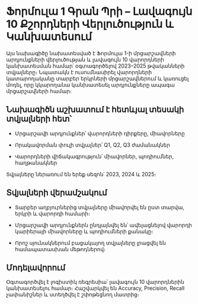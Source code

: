 # Ֆորմուլա 1 Գրան Պրի – Լավագույն 10 Քշորդների Վերլուծություն և Կանխատեսում
Այս նախագիծը նախատեսված է Ֆորմուլա 1-ի մրցարշավների արդյունքների վերլուծության և լավագույն 10 վարորդների կանխատեսման համար՝ օգտագործելով 2023–2025 թվականների տվյալները։ Նպատակն է ուսումնասիրել վարորդների կատարողականը տարբեր երկրների մրցարշավներում և կառուցել մոդել, որը կկարողանա կանխատեսել արդյունքները ապագա մրցարշավների համար։

## Նախագիծն աշխատում է հետևյալ տեսակի տվյալների հետ՝

- Մրցարշավի արդյունքներ՝ վարորդների դիրքերը, միավորները

- Որակավորման փուլի տվյալներ՝ Q1, Q2, Q3 ժամանակներ

- Վարորդների վիճակագրություն՝ միավորներ, պոդիումներ, հաղթանակներ

Տվյալները ներառում են երեք սեզոն՝ 2023, 2024 և 2025։

## Տվյալների վերամշակում
- Տարբեր աղբյուրներից տվյալները միավորվել են ըստ տարվա, երկրի և վարորդի համարի։

- Մրցարշավի արդյունքներն ընդլայնվել են՝ ավելացնելով վարորդի կարիերայի միավորները և պոդիումների քանակը։

- Որոշ սյունակներում բացակայող տվյալները լրացվել են համապատասխան մեթոդներով։

## Մոդելավորում

Օգտագործվել է լոգիստիկ ռեգրեսիա՝ լավագույն 10 վարորդներին կանխատեսելու համար։
Հաշվարկվել են Accuracy, Precision, Recall չափանիշներ և ստեղծվել է շփոթեցնող մատրից։
